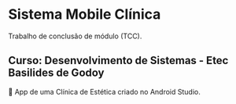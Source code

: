 # Sistema Mobile Clínica

Trabalho de conclusão de módulo (TCC).
## Curso: Desenvolvimento de Sistemas - Etec Basilides de Godoy

📱 App de uma Clínica de Estética criado no Android Studio.
